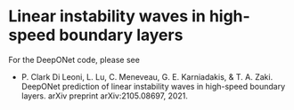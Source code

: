 # Linear instability waves in high-speed boundary layers

For the DeepONet code, please see

- P. Clark Di Leoni, L. Lu, C. Meneveau, G. E. Karniadakis, & T. A. Zaki. DeepONet prediction of linear instability waves in high-speed boundary layers. arXiv preprint arXiv:2105.08697, 2021.

